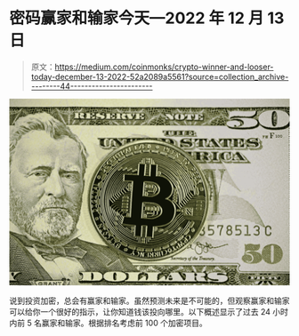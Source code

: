# 密码赢家和输家今天—2022 年 12 月 13 日

> 原文：<https://medium.com/coinmonks/crypto-winner-and-looser-today-december-13-2022-52a2089a5561?source=collection_archive---------44----------------------->

![](img/9ee4065b23019c1bc6be76320431be42.png)

说到投资加密，总会有赢家和输家。虽然预测未来是不可能的，但观察赢家和输家可以给你一个很好的指示，让你知道钱该投向哪里。以下概述显示了过去 24 小时内前 5 名赢家和输家。根据排名考虑前 100 个加密项目。